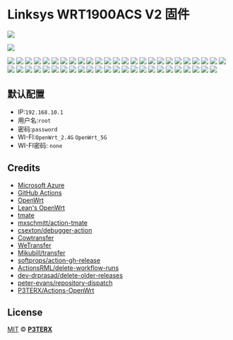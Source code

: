 # Linksys WRT1900ACS V2 固件

[![](https://img.shields.io/github/last-commit/coolsnowwolf/lede/master?label=%E6%BA%90%E7%A0%81%E6%9B%B4%E6%96%B0)](https://github.com/coolsnowwolf/lede)

[![](https://img.shields.io/github/release-date/Draco-china/Draco-OpenWrt-WRT1900ACS?label=%E5%9B%BA%E4%BB%B6%E6%9B%B4%E6%96%B0)](https://github.com/Draco-china/Draco-OpenWrt-WRT1900ACS/actions)

![](https://img.shields.io/badge/-主要功能:-696969.svg) ![](https://img.shields.io/badge/-SSR_Plus+-FFFFFF.svg) ![](https://img.shields.io/badge/-PassWall-FFFFFF.svg) ![](https://img.shields.io/badge/-OpenClash-FFFFFF.svg) ![](https://img.shields.io/badge/-AdGuard_Home-FFFFFF.svg) ![](https://img.shields.io/badge/-广告屏蔽大师_Plus+-FFFFFF.svg) ![](https://img.shields.io/badge/-Samba-FFFFFF.svg) ![](https://img.shields.io/badge/-CIFSD-FFFFFF.svg) ![](https://img.shields.io/badge/-FTP-FFFFFF.svg) ![](https://img.shields.io/badge/-SFTP-FFFFFF.svg) ![](https://img.shields.io/badge/-NFS-FFFFFF.svg) ![](https://img.shields.io/badge/-DLNA-FFFFFF.svg) ![](https://img.shields.io/badge/-Aria2-FFFFFF.svg) ![](https://img.shields.io/badge/-Transmission-FFFFFF.svg) ![](https://img.shields.io/badge/-qBittorrent-FFFFFF.svg) ![](https://img.shields.io/badge/-AirPlay2-FFFFFF.svg) ![](https://img.shields.io/badge/-解锁网易云灰色歌曲-FFFFFF.svg) ![](https://img.shields.io/badge/-UPnP-FFFFFF.svg) ![](https://img.shields.io/badge/-京东签到服务-FFFFFF.svg) ![](https://img.shields.io/badge/-IPv6_加速-FFFFFF.svg) ![](https://img.shields.io/badge/-BBR_加速-FFFFFF.svg) ![](https://img.shields.io/badge/-FullCone_NAT_加速-FFFFFF.svg) ![](https://img.shields.io/badge/-SFE_加速-FFFFFF.svg) ![](https://img.shields.io/badge/-HWNAT_加速-FFFFFF.svg) ![](https://img.shields.io/badge/-桥接加速-FFFFFF.svg) ![](https://img.shields.io/badge/-DDNS-FFFFFF.svg) ![](https://img.shields.io/badge/-Docker_容器-FFFFFF.svg) ![](https://img.shields.io/badge/-ARP_绑定-FFFFFF.svg) ![](https://img.shields.io/badge/-Frpc_NPS_内网穿透-FFFFFF.svg) ![](https://img.shields.io/badge/-多线多拨-FFFFFF.svg) ![](https://img.shields.io/badge/-负载均衡-FFFFFF.svg) ![](https://img.shields.io/badge/-SQM_Qos-FFFFFF.svg) ![](https://img.shields.io/badge/-文件助手-FFFFFF.svg) ![](https://img.shields.io/badge/-文件浏览器-FFFFFF.svg) ![](https://img.shields.io/badge/-可道云-FFFFFF.svg) ![](https://img.shields.io/badge/-Rclone-FFFFFF.svg) ![](https://img.shields.io/badge/-SmartDNS-FFFFFF.svg) ![](https://img.shields.io/badge/-网络唤醒-FFFFFF.svg) ![](https://img.shields.io/badge/-TTYD_终端-FFFFFF.svg) ![](https://img.shields.io/badge/-迅雷快鸟-FFFFFF.svg) ![](https://img.shields.io/badge/-USB_打印服务器-FFFFFF.svg) ![](https://img.shields.io/badge/-KMS_服务器-FFFFFF.svg) ![](https://img.shields.io/badge/-微信推送-FFFFFF.svg) ![](https://img.shields.io/badge/-上网时间控制-FFFFFF.svg) ![](https://img.shields.io/badge/-WatchCat-FFFFFF.svg) ![](https://img.shields.io/badge/-天翼家庭云盘提速-FFFFFF.svg) ![](https://img.shields.io/badge/-各种驱动-FFFFFF.svg) ![](https://img.shields.io/badge/-DNS_Filter-FFFFFF.svg) ![](https://img.shields.io/badge/-持续更新中……-FFFFFF.svg)

## 默认配置

- IP:`192.168.10.1`
- 用户名:`root`
- 密码:`password`
- WI-FI:`OpenWrt_2.4G` `OpenWrt_5G`
- WI-FI密码: `none`

## Credits

- [Microsoft Azure](https://azure.microsoft.com)
- [GitHub Actions](https://github.com/features/actions)
- [OpenWrt](https://github.com/openwrt/openwrt)
- [Lean's OpenWrt](https://github.com/coolsnowwolf/lede)
- [tmate](https://github.com/tmate-io/tmate)
- [mxschmitt/action-tmate](https://github.com/mxschmitt/action-tmate)
- [csexton/debugger-action](https://github.com/csexton/debugger-action)
- [Cowtransfer](https://cowtransfer.com)
- [WeTransfer](https://wetransfer.com/)
- [Mikubill/transfer](https://github.com/Mikubill/transfer)
- [softprops/action-gh-release](https://github.com/softprops/action-gh-release)
- [ActionsRML/delete-workflow-runs](https://github.com/ActionsRML/delete-workflow-runs)
- [dev-drprasad/delete-older-releases](https://github.com/dev-drprasad/delete-older-releases)
- [peter-evans/repository-dispatch](https://github.com/peter-evans/repository-dispatch)
- [P3TERX/Actions-OpenWrt](https://github.com/P3TERX/Actions-OpenWrt)

## License

[MIT](https://github.com/P3TERX/Actions-OpenWrt/blob/main/LICENSE) © [**P3TERX**](https://p3terx.com)
